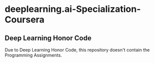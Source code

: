 # deeplearning.ai-Specialization-Coursera

Deep Learning Honor Code
---
Due to Deep Learning Honor Code, this repository doesn't contain the Programming Assignments.
 


